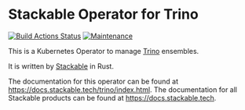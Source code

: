 # Stackable Operator for Trino

[![Build Actions Status](https://ci.stackable.tech/job/trino%2doperator%2dit%2dnightly/badge/icon?subject=Integration%20Tests)](https://ci.stackable.tech/job/Trino%20Operator%20Integration%20Tests)
[![Maintenance](https://img.shields.io/badge/Maintained%3F-yes-green.svg)](https://github.com/stackabletech/trino-operator/graphs/commit-activity)

This is a Kubernetes Operator to manage [Trino](https://trino.io/) ensembles.

It is written by [Stackable](https://www.stackable.tech) in Rust.

The documentation for this operator can be found at https://docs.stackable.tech/trino/index.html.
The documentation for all Stackable products can be found at https://docs.stackable.tech.
